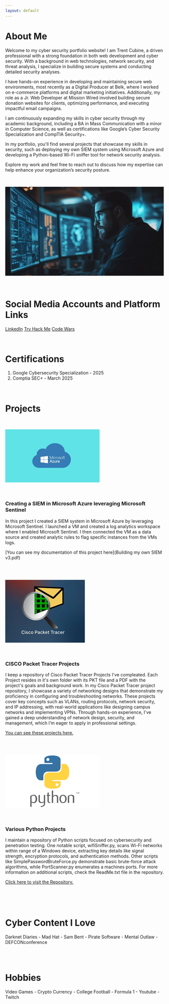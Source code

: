 ```yaml
---
layout: default
---
```


# About Me  

Welcome to my cyber security portfolio website! I am Trent Cubine, a driven professional with a strong foundation in both web development and cyber security. With a background in web technologies, network security, and threat analysis, I specialize in building secure systems and conducting detailed security analyses.

I have hands-on experience in developing and maintaining secure web environments, most recently as a Digital Producer at Belk, where I worked on e-commerce platforms and digital marketing initiatives. Additionally, my role as a Jr. Web Developer at Mission Wired involved building secure donation websites for clients, optimizing performance, and executing impactful email campaigns.

I am continuously expanding my skills in cyber security through my academic background, including a BA in Mass Communication with a minor in Computer Science, as well as certifications like Google’s Cyber Security Specialization and CompTIA Security+.

In my portfolio, you'll find several projects that showcase my skills in security, such as deploying my own SIEM system using Microsoft Azure and developing a Python-based Wi-Fi sniffer tool for network security analysis.

Explore my work and feel free to reach out to discuss how my expertise can help enhance your organization’s security posture.

<br /> 

![Branching](0_3.png)

<br /> 


# Social Media Accounts and Platform Links 

[LinkedIn](https://www.linkedin.com/in/trent-cubine-268539110/)  [Try Hack Me](https://tryhackme.com/p/2EZ) [Code Wars](https://www.codewars.com/users/2EZ)

<br />

# Certifications 

1. Google Cybersecurity Specialization - 2025
2. Comptia SEC+ - March 2025 

<br /> 


# Projects

<br />

![Branching](Azure_New_Image.jpg)

<br /> 

### Creating a SIEM in Microsoft Azure leveraging Microsoft Sentinel 

In this project I created a SIEM system in Microsoft Azure by leveraging Microsoft Sentinel. I launched a VM and created a log analytics workspace where I enabled Microsoft Sentinel. I then connected the VM as a data source and created analytic rules to flag specific instances from the VMs logs. 


[You can see my documentation of this project here](Building my own SIEM v3.pdf)



<br /> 
<br /> 

![Branching](Cisco_packet_Tracer.jpg)

<br /> 

### CISCO Packet Tracer Projects  

I keep a repository of Cisco Packet Tracer Projects I've compleated. Each Project resides in it's own folder with its PKT file and a PDF with the project's goals and background work. In my Cisco Packet Tracer project repository, I showcase a variety of networking designs that demonstrate my proficiency in configuring and troubleshooting networks. These projects cover key concepts such as VLANs, routing protocols, network security, and IP addressing, with real-world applications like designing campus networks and implementing VPNs. Through hands-on experience, I've gained a deep understanding of network design, security, and management, which I’m eager to apply in professional settings. 

[You can see these projects here.](https://github.com/2EZ2break/Packet-Tracer-Projects)


<br /> 
<br /> 

![Branching](Python_Image.png)

<br /> 

### Various Python Projects

I maintain a repository of Python scripts focused on cybersecurity and penetration testing. One notable script, wifiSniffer.py, scans Wi-Fi networks within range of a Windows device, extracting key details like signal strength, encryption protocols, and authentication methods. Other scripts like SimplePasswordBruteForce.py demonstrate basic brute-force attack algorithms, while PortScanner.py enumerates a machines ports. For more information on additional scripts, check the ReadMe.txt file in the repository.

[Click here to visit the Repository.](https://github.com/2EZ2break/python-Projects)

<br /> 
<br /> 
<br />


# Cyber Content I Love

Darknet Diaries - Mad Hat - Sam Bent - Pirate Software - Mental Outlaw - DEFCONconference

<br /> 
<br /> 

# Hobbies

Video Games - Crypto Currency - College Football - Formula 1 - Youtube - Twitch

<br /> 


<!-- 
## Header 2

> This is a blockquote following a header.
>
> When something is important enough, you do it even if the odds are not in your favor.

### Header 3

```js
// Javascript code with syntax highlighting.
var fun = function lang(l) {
  dateformat.i18n = require('./lang/' + l)
  return true;
}
```

```ruby
# Ruby code with syntax highlighting
GitHubPages::Dependencies.gems.each do |gem, version|
  s.add_dependency(gem, "= #{version}")
end
```

#### Header 4

*   This is an unordered list following a header.
*   This is an unordered list following a header.
*   This is an unordered list following a header.

##### Header 5

1.  This is an ordered list following a header.
2.  This is an ordered list following a header.
3.  This is an ordered list following a header.

###### Header 6

| head1        | head two          | three |
|:-------------|:------------------|:------|
| ok           | good swedish fish | nice  |
| out of stock | good and plenty   | nice  |
| ok           | good `oreos`      | hmm   |
| ok           | good `zoute` drop | yumm  |

### There's a horizontal rule below this.

* * *

### Here is an unordered list:

*   Item foo
*   Item bar
*   Item baz
*   Item zip

### And an ordered list:

1.  Item one
1.  Item two
1.  Item three
1.  Item four

### And a nested list:

- level 1 item
  - level 2 item
  - level 2 item
    - level 3 item
    - level 3 item
- level 1 item
  - level 2 item
  - level 2 item
  - level 2 item
- level 1 item
  - level 2 item
  - level 2 item
- level 1 item

### Small image

![Octocat](https://github.githubassets.com/images/icons/emoji/octocat.png)

### Large image

![Branching](https://guides.github.com/activities/hello-world/branching.png)


### Definition lists can be used with HTML syntax.

<dl>
<dt>Name</dt>
<dd>Godzilla</dd>
<dt>Born</dt>
<dd>1952</dd>
<dt>Birthplace</dt>
<dd>Japan</dd>
<dt>Color</dt>
<dd>Green</dd>
</dl>

```
Long, single-line code blocks should not wrap. They should horizontally scroll if they are too long. This line should be long enough to demonstrate this.
```

```
The final element.
```
-->
